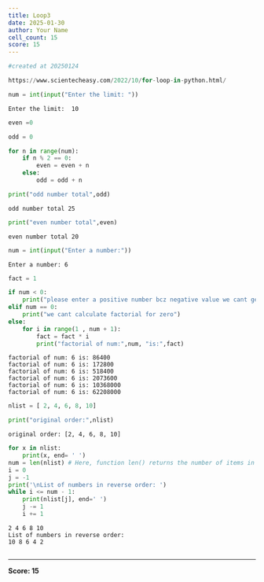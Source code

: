 ```yaml
---
title: Loop3
date: 2025-01-30
author: Your Name
cell_count: 15
score: 15
---
```


```python
#created at 20250124
```


```python
https://www.scientecheasy.com/2022/10/for-loop-in-python.html/
```


```python
num = int(input("Enter the limit: "))
```

    Enter the limit:  10



```python
even =0
```


```python
odd = 0
```


```python
for n in range(num):
    if n % 2 == 0:
        even = even + n
    else:
        odd = odd + n
```


```python
print("odd number total",odd)
```

    odd number total 25



```python
print("even number total",even)

```

    even number total 20



```python
num = int(input("Enter a number:"))
```

    Enter a number: 6



```python
fact = 1
```


```python
if num < 0:
    print("please enter a positive number bcz negative value we cant get")
elif num == 0:
    print("we cant calculate factorial for zero")
else:
    for i in range(1 , num + 1):
        fact = fact * i
        print("factorial of num:",num, "is:",fact)
```

    factorial of num: 6 is: 86400
    factorial of num: 6 is: 172800
    factorial of num: 6 is: 518400
    factorial of num: 6 is: 2073600
    factorial of num: 6 is: 10368000
    factorial of num: 6 is: 62208000



```python
nlist = [ 2, 4, 6, 8, 10]
```


```python
print("original order:",nlist)
```

    original order: [2, 4, 6, 8, 10]



```python
for x in nlist:
    print(x, end= ' ')
num = len(nlist) # Here, function len() returns the number of items in the container.
i = 0
j = -1
print('\nList of numbers in reverse order: ')
while i <= num - 1:
    print(nlist[j], end=' ')
    j -= 1
    i += 1

```

    2 4 6 8 10 
    List of numbers in reverse order: 
    10 8 6 4 2 


```python

```


---
**Score: 15**